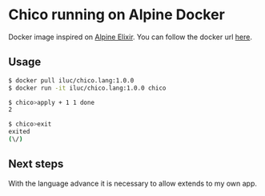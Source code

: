 # Chico running on Alpine Docker
Docker image inspired on [Alpine Elixir](https://github.com/bitwalker/alpine-elixir). You can follow the docker url [here](https://hub.docker.com/r/iluc/chico.lang).

## Usage
```bash
$ docker pull iluc/chico.lang:1.0.0
$ docker run -it iluc/chico.lang:1.0.0 chico

$ chico>apply + 1 1 done
2

$ chico>exit
exited
(\/)
```

## Next steps
With the language advance it is necessary to allow extends to my own app.
